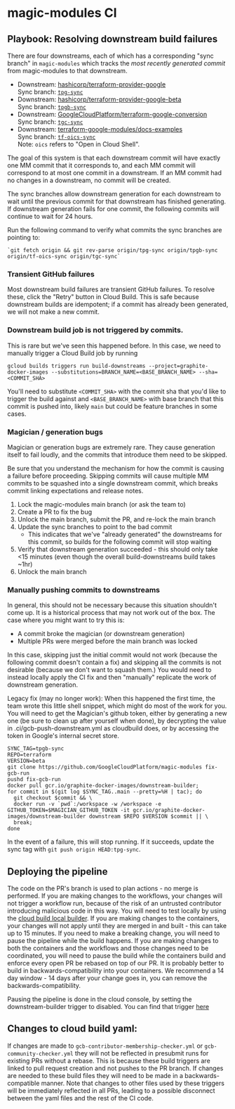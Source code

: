 magic-modules CI
===

## Playbook: Resolving downstream build failures

There are four downstreams, each of which has a corresponding "sync branch" in `magic-modules` which tracks the _most recently generated commit_ from magic-modules to that downstream.

- Downstream: [hashicorp/terraform-provider-google](https://github.com/hashicorp/terraform-provider-google)  
  Sync branch: [`tpg-sync`](https://github.com/GoogleCloudPlatform/magic-modules/tree/tpg-sync)
- Downstream: [hashicorp/terraform-provider-google-beta](https://github.com/hashicorp/terraform-provider-google-beta)  
  Sync branch: [`tpgb-sync`](https://github.com/GoogleCloudPlatform/magic-modules/tree/tpgb-sync)
- Downstream: [GoogleCloudPlatform/terraform-google-conversion](https://github.com/GoogleCloudPlatform/terraform-google-conversion)  
  Sync branch: [`tgc-sync`](https://github.com/GoogleCloudPlatform/magic-modules/tree/tgc-sync)
- Downstream: [terraform-google-modules/docs-examples](https://github.com/terraform-google-modules/docs-examples)  
  Sync branch: [`tf-oics-sync`](https://github.com/GoogleCloudPlatform/magic-modules/tree/tf-oics-sync)  
  Note: `oics` refers to "Open in Cloud Shell".

The goal of this system is that each downstream commit will have exactly one MM commit that it corresponds to, and each MM commit will correspond to at most one commit in a downstream. If an MM commit had no changes in a downstream, no commit will be created.

The sync branches allow downstream generation for each downstream to wait until the previous commit for that downstream has finished generating. If downstream generation fails for one commit, the following commits will continue to wait for 24 hours.

Run the following command to verify what commits the sync branches are pointing to:

```
`git fetch origin && git rev-parse origin/tpg-sync origin/tpgb-sync origin/tf-oics-sync origin/tgc-sync`
```

### Transient GitHub failures
Most downstream build failures are transient GitHub failures. To resolve these, click the "Retry" button in Cloud Build. This is safe because downstream builds are idempotent; if a commit has already been generated, we will not make a new commit.

### Downstream build job is not triggered by commits.
This is rare but we've seen this happened before. In this case, we need to manually trigger a Cloud Build job by running 
```
gcloud builds triggers run build-downstreams --project=graphite-docker-images --substitutions=BRANCH_NAME=<BASE_BRANCH_NAME> --sha=<COMMIT_SHA>
```
You'll need to substitute `<COMMIT_SHA>` with the commit sha that you'd like to trigger the build against and `<BASE_BRANCH_NAME>` with base branch that this commit is pushed into, likely `main` but could be feature branches in some cases.

### Magician / generation bugs
Magician or generation bugs are extremely rare. They cause generation itself to fail loudly, and the commits that introduce them need to be skipped.

Be sure that you understand the mechanism for how the commit is causing a failure before proceeding. Skipping commits will cause multiple MM commits to be squashed into a single downstream commit, which breaks commit linking expectations and release notes.

1. Lock the magic-modules main branch (or ask the team to)
2. Create a PR to fix the bug
3. Unlock the main branch, submit the PR, and re-lock the main branch
4. Update the sync branches to point to the bad commit
   - This indicates that we've "already generated" the downstreams for this commit, so builds for the following commit will stop waiting
6. Verify that downstream generation succeeded - this should only take <15 minutes (even though the overall build-downstreams build takes ~1hr)
7. Unlock the main branch

### Manually pushing commits to downstreams
In general, this should not be necessary because this situation shouldn't come up. It is a historical process that may not work out of the box. The case where you might want to try this is:

- A commit broke the magician (or downstream generation)
- Multiple PRs were merged before the main branch was locked

In this case, skipping just the initial commit would not work (because the following commit doesn't contain a fix) and skipping all the commits is not desirable (because we don't want to squash them.) You would need to instead locally apply the CI fix and then "manually" replicate the work of downstream generation.

Legacy fix (may no longer work):
When this happened the first time, the team wrote this little shell snippet, which might do most of the work for you.  You will need to get the Magician's github token, either by generating a new one (be sure to clean up after yourself when done), by decrypting the value in .ci/gcb-push-downstream.yml as cloudbuild does, or by accessing the token in Google's internal secret store.

```
SYNC_TAG=tpgb-sync
REPO=terraform
VERSION=beta
git clone https://github.com/GoogleCloudPlatform/magic-modules fix-gcb-run
pushd fix-gcb-run
docker pull gcr.io/graphite-docker-images/downstream-builder;
for commit in $(git log $SYNC_TAG..main --pretty=%H | tac); do
  git checkout $commit && \
  docker run -v `pwd`:/workspace -w /workspace -e GITHUB_TOKEN=$MAGICIAN_GITHUB_TOKEN -it gcr.io/graphite-docker-images/downstream-builder downstream $REPO $VERSION $commit || \
  break;
done
```

In the event of a failure, this will stop running.  If it succeeds, update the sync tag with `git push origin HEAD:tpg-sync`.

## Deploying the pipeline
The code on the PR's branch is used to plan actions - no merge is performed.
If you are making changes to the workflows, your changes will not trigger a workflow run, because of the risk of an untrusted contributor introducing malicious code in this way.  You will need to test locally by using the [cloud build local builder](https://cloud.google.com/cloud-build/docs/build-debug-locally).
If you are making changes to the containers, your changes will not apply until they are merged in and built - this can take up to 15 minutes.  If you need to make a breaking change, you will need to pause the pipeline while the build happens.  If you are making changes to both the containers and the workflows and those changes need to be coordinated, you will need to pause the build while the containers build and enforce every open PR be rebased on top of our PR.  It is probably better to build in backwards-compatibility into your containers.  We recommend a 14 day window - 14 days after your change goes in, you can remove the backwards-compatibility.

Pausing the pipeline is done in the cloud console, by setting the downstream-builder trigger to disabled.  You can find that trigger [here](https://console.cloud.google.com/cloud-build/triggers/edit/f80a7496-b2f4-4980-a706-c5425a52045b?project=graphite-docker-images)

## Changes to cloud build yaml:
If changes are made to `gcb-contributor-membership-checker.yml` or `gcb-community-checker.yml` they will not be reflected in presubmit runs for existing PRs without a rebase. This is because these build triggers are linked to pull request creation and not pushes to the PR branch. If changes are needed to these build files they will need to be made in a backwards-compatible manner. Note that changes to other files used by these triggers will be immediately reflected in all PRs, leading to a possible disconnect between the yaml files and the rest of the CI code.
